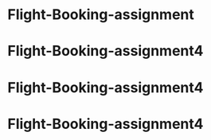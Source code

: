 # Flight-Booking-assignment
# Flight-Booking-assignment4
# Flight-Booking-assignment4
# Flight-Booking-assignment4
